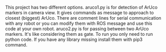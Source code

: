 This project has two different options.
aruco1.py is for detection of ArUco markers in camera view. It gives commands as message to approach to closest (biggest) ArUco. There are comment lines for serial communication with any robot or you can modify them with ROS message and use this code at your own robot.
aruco2.py is for passing between two ArUco markers. It's like considering them as gate. 
To run you only need to run python code. If you have any library missing install them with pip3 command.
